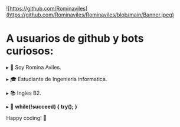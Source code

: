 
  
![https://github.com/Rominaviles](https://github.com/Rominaviles/Rominaviles/blob/main/Banner.jpeg)

# A usuarios de github y bots curiosos:
 ▸ 👋 Soy Romina Aviles. 
 
 ▸ 🎓 Estudiante de Ingenieria informatica.

 ▸ 📚 Ingles B2.

 ▸ 📃 <b>while(!succeed) { try(); }</b>

 Happy coding! 🚀 
